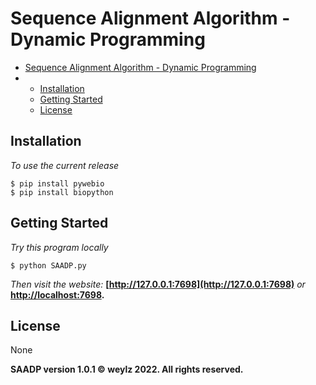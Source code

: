 # Sequence Alignment Algorithm - Dynamic Programming

- [Sequence Alignment Algorithm - Dynamic Programming](#sequence-alignment-algorithm---dynamic-programming)
- 
  - [Installation](#installation)
  - [Getting Started](#getting-started)
  - [License](#license)

## Installation

*To use the current release*
```shell
$ pip install pywebio
$ pip install biopython
```

## Getting Started

*Try this program locally*
```shell
$ python SAADP.py
```

*Then visit the website:* **[http://127.0.0.1:7698](http://127.0.0.1:7698)** *or* **[http://localhost:7698](http://localhost:7698).**

## License
None

**SAADP version 1.0.1 © weylz 2022. All rights reserved.**
